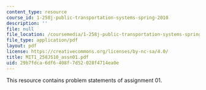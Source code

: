 ```yaml
---
content_type: resource
course_id: 1-258j-public-transportation-systems-spring-2010
description: ''
file: null
file_location: /coursemedia/1-258j-public-transportation-systems-spring-2010/29b7fdca6df6408f7d52028f4714ea0e_MIT1_258JS10_assn01.pdf
file_type: application/pdf
layout: pdf
license: https://creativecommons.org/licenses/by-nc-sa/4.0/
title: MIT1_258JS10_assn01.pdf
uid: 29b7fdca-6df6-408f-7d52-028f4714ea0e
---
```

This resource contains problem statements of assignment 01. 